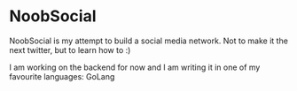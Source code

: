 # NoobSocial

NoobSocial is my attempt to build a social media network. Not to make it the next twitter, but to learn how to :)

I am working on the backend for now and I am writing it in one of my favourite languages: GoLang
